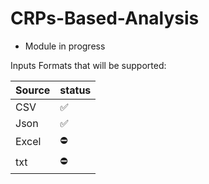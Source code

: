 # CRPs-Based-Analysis


- Module in progress

Inputs Formats that will be supported:


Source | status
-------|-------
CSV | :white_check_mark:
Json | :white_check_mark:
Excel |  :no_entry:
txt |  :no_entry:
